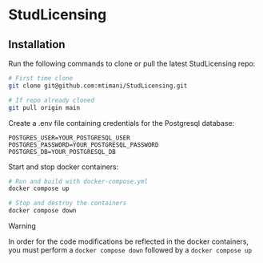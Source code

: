 # StudLicensing

## Installation
Run the following commands to clone or pull the latest StudLicensing repo:
```bash
# First time clone
git clone git@github.com:mtimani/StudLicensing.git

# If repo already cloned
git pull origin main
```

Create a .env file containing credentials for the Postgresql database:
```env
POSTGRES_USER=YOUR_POSTGRESQL_USER
POSTGRES_PASSWORD=YOUR_POSTGRESQL_PASSWORD
POSTGRES_DB=YOUR_POSTGRESQL_DB
```

Start and stop docker containers:
```bash
# Run and build with docker-compose.yml
docker compose up

# Stop and destroy the containers
docker compose down
```

> [!WARNING]
> In order for the code modifications be reflected in the docker containers, you must perform a `docker compose down` followed by a `docker compose up`
